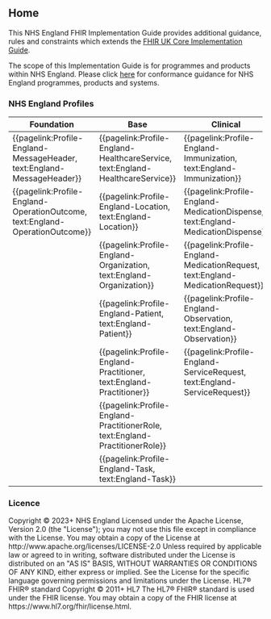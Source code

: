 ## Home 

This NHS England FHIR Implementation Guide provides additional guidance, rules and constraints which extends the [FHIR UK Core Implementation Guide](https://simplifier.net/guide/uk-core-implementation-guide-stu3-sequence?version=current). 

The scope of this Implementation Guide is for programmes and products within NHS England. Please click [here](https://simplifier.net/guide/NHS-England-FHIR-Implementation-Guide/Home/Guidance/Conformance.page.md?version=current "Conformance") for conformance guidance for NHS England programmes, products and systems.

### NHS England Profiles
 
<table class="regular assets" style="width:100%" title="NHS England Profile list">
 <thead>
   <tr>
     <th class="width33">Foundation</th>
     <th class="width33">Base</th>
     <th class="width33">Clinical</th>
  </tr>
 </thead>
 <tbody>
   <tr>
    <td>
      {{pagelink:Profile-England-MessageHeader, text:England-MessageHeader}} 
    </td>
    <td>
      {{pagelink:Profile-England-HealthcareService, text:England-HealthcareService}} 
    </td>
    <td>
      {{pagelink:Profile-England-Immunization, text:England-Immunization}} 
    </td>
   </tr>
   <tr>
    <td>
      {{pagelink:Profile-England-OperationOutcome, text:England-OperationOutcome}} 
    </td>
    <td>
      {{pagelink:Profile-England-Location, text:England-Location}} 
    </td>
    <td>
      {{pagelink:Profile-England-MedicationDispense, text:England-MedicationDispense}} 
    </td>
   </tr>
   <tr>
    <td>
    </td>
    <td>
      {{pagelink:Profile-England-Organization, text:England-Organization}} 
    </td>
    <td>
      {{pagelink:Profile-England-MedicationRequest, text:England-MedicationRequest}} 
    </td>
   </tr>
   <tr>
    <td>
    </td>
    <td>
      {{pagelink:Profile-England-Patient, text:England-Patient}} 
    </td>
    <td>
      {{pagelink:Profile-England-Observation, text:England-Observation}} 
    </td>
   </tr>
   <tr>
    <td>
    </td>
    <td>
      {{pagelink:Profile-England-Practitioner, text:England-Practitioner}} 
    </td>
    <td>
      {{pagelink:Profile-England-ServiceRequest, text:England-ServiceRequest}} 
    </td>
   </tr>
   <tr>
    <td>
    </td>
    <td>
      {{pagelink:Profile-England-PractitionerRole, text:England-PractitionerRole}} 
    </td>
    <td>
    </td>
   </tr>
   <tr>
    <td>
    </td>
    <td>
      {{pagelink:Profile-England-Task, text:England-Task}} 
    </td>
    <td>
    </td>
   </tr>
   </tbody>
</table>

<h3 id="licence-heading">Licence</h3>

<div id="Licence">Copyright © 2023+ NHS England Licensed under the Apache License, Version 2.0 (the "License"); you may not use this file except in compliance with the License. You may obtain a copy of the License at  http://www.apache.org/licenses/LICENSE-2.0 Unless required by applicable law or agreed to in writing, software distributed under the License is distributed on an "AS IS" BASIS, WITHOUT WARRANTIES OR CONDITIONS OF ANY KIND, either express or implied. See the License for the specific language governing permissions and limitations under the License. HL7® FHIR® standard Copyright © 2011+ HL7 The HL7® FHIR® standard is used under the FHIR license. You may obtain a copy of the FHIR license at  https://www.hl7.org/fhir/license.html.</div>
